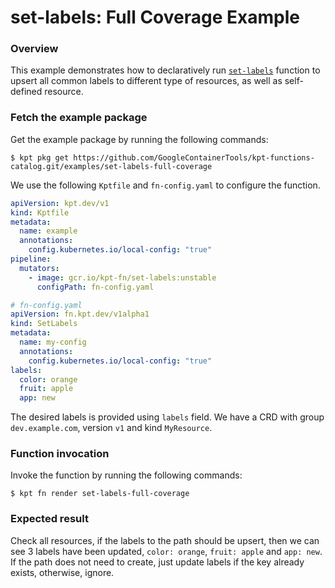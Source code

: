 # set-labels: Full Coverage Example

### Overview

This example demonstrates how to declaratively run [`set-labels`] function
to upsert all common labels to different type of resources, as well as self-defined resource.

### Fetch the example package

Get the example package by running the following commands:

```shell
$ kpt pkg get https://github.com/GoogleContainerTools/kpt-functions-catalog.git/examples/set-labels-full-coverage
```

We use the following `Kptfile` and `fn-config.yaml` to configure the function.

```yaml
apiVersion: kpt.dev/v1
kind: Kptfile
metadata:
  name: example
  annotations:
    config.kubernetes.io/local-config: "true"
pipeline:
  mutators:
    - image: gcr.io/kpt-fn/set-labels:unstable
      configPath: fn-config.yaml
```

```yaml
# fn-config.yaml
apiVersion: fn.kpt.dev/v1alpha1
kind: SetLabels
metadata:
  name: my-config
  annotations:
    config.kubernetes.io/local-config: "true"
labels:
  color: orange
  fruit: apple
  app: new
```

The desired labels is provided using `labels` field. We have a CRD with group
`dev.example.com`, version `v1` and kind `MyResource`. 

### Function invocation

Invoke the function by running the following commands:

```shell
$ kpt fn render set-labels-full-coverage
```

### Expected result

Check all resources, if the labels to the path should be upsert, 
then we can see 3 labels have been updated, `color: orange`, `fruit: apple` and `app: new`. 
If the path does not need to create, just update labels if the key already exists, otherwise, ignore. 

[`set-labels`]: https://catalog.kpt.dev/set-labels/v0.1/
